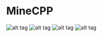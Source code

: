 # MineCPP

![alt tag](https://github.com/jangolare/MineCPP/res/images/img1.png)
![alt tag](https://github.com/jangolare/MineCPP/res/images/img2.png)
![alt tag](https://github.com/jangolare/MineCPP/res/images/img3.png)
![alt tag](https://github.com/jangolare/MineCPP/res/images/img4.png)
